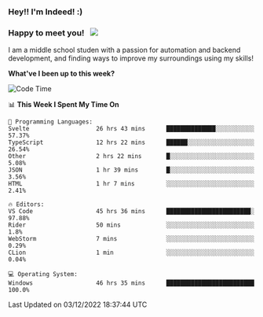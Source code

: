 ### Hey!! I'm Indeed! :) 

### Happy to meet you! &nbsp; ![](https://visitor-badge.glitch.me/badge?page_id=Indeedornot.Indeedornot)

I am a middle school studen with a passion for automation and backend development, and finding ways to improve my surroundings using my skills!

**What've I been up to this week?** 

<!--START_SECTION:waka-->
![Code Time](http://img.shields.io/badge/Code%20Time-734%20hrs%2046%20mins-blue)

📊 **This Week I Spent My Time On** 

```text
💬 Programming Languages: 
Svelte                   26 hrs 43 mins      ██████████████░░░░░░░░░░░   57.37% 
TypeScript               12 hrs 22 mins      ██████░░░░░░░░░░░░░░░░░░░   26.54% 
Other                    2 hrs 22 mins       █░░░░░░░░░░░░░░░░░░░░░░░░   5.08% 
JSON                     1 hr 39 mins        █░░░░░░░░░░░░░░░░░░░░░░░░   3.56% 
HTML                     1 hr 7 mins         ░░░░░░░░░░░░░░░░░░░░░░░░░   2.41%

🔥 Editors: 
VS Code                  45 hrs 36 mins      ████████████████████████░   97.88% 
Rider                    50 mins             ░░░░░░░░░░░░░░░░░░░░░░░░░   1.8% 
WebStorm                 7 mins              ░░░░░░░░░░░░░░░░░░░░░░░░░   0.29% 
CLion                    1 min               ░░░░░░░░░░░░░░░░░░░░░░░░░   0.04%

💻 Operating System: 
Windows                  46 hrs 35 mins      █████████████████████████   100.0%

```


 Last Updated on 03/12/2022 18:37:44 UTC
<!--END_SECTION:waka-->
